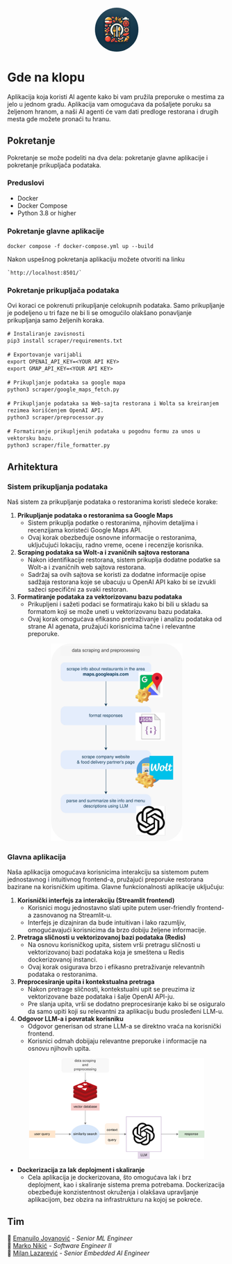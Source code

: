 <p align="center"><img src="doc/images/logo.webp" width="20%" style="border-radius: 50%;"/></p>

# Gde na klopu
Aplikacija koja koristi AI agente kako bi vam pružila preporuke o mestima za jelo u jednom gradu. Aplikacija vam omogućava da pošaljete poruku sa željenom hranom, a naši AI agenti će vam dati predloge restorana i drugih mesta gde možete pronaći tu hranu.

## Pokretanje
Pokretanje se može podeliti na dva dela: pokretanje glavne aplikacije i pokretanje prikupljača podataka.

### Preduslovi
- Docker
- Docker Compose
- Python 3.8 or higher

### Pokretanje glavne aplikacije
```
docker compose -f docker-compose.yml up --build
```
Nakon uspešnog pokretanja aplikaciju možete otvoriti na linku
```
`http://localhost:8501/`
```

### Pokretanje prikupljača podataka
Ovi koraci ce pokrenuti prikupljanje celokupnih podataka. Samo prikupljanje je podeljeno u tri faze ne bi li se omogućilo olakšano ponavljanje prikupljanja samo željenih koraka. 
```
# Instaliranje zavisnosti
pip3 install scraper/requirements.txt

# Exportovanje varijabli
export OPENAI_API_KEY=<YOUR API KEY>
export GMAP_API_KEY=<YOUR API KEY>

# Prikupljanje podataka sa google mapa
python3 scraper/google_maps_fetch.py

# Prikupljanje podataka sa Web-sajta restorana i Wolta sa kreiranjem rezimea korišćenjem OpenAI API.
python3 scraper/preprocessor.py

# Formatiranje prikupljenih podataka u pogodnu formu za unos u vektorsku bazu.
python3 scraper/file_formatter.py
```

## Arhitektura
### Sistem prikupljanja podataka
Naš sistem za prikupljanje podataka o restoranima koristi sledeće korake:

1. **Prikupljanje podataka o restoranima sa Google Maps**
    * Sistem prikuplja podatke o restoranima, njihovim detaljima i recenzijama koristeći Google Maps API.
    * Ovaj korak obezbeđuje osnovne informacije o restoranima, uključujući lokaciju, radno vreme, ocene i recenzije korisnika.
2. **Scraping podataka sa Wolt-a i zvaničnih sajtova restorana**
    * Nakon identifikacije restorana, sistem prikuplja dodatne podatke sa Wolt-a i zvaničnih web sajtova restorana.
    * Sadržaj sa ovih sajtova se koristi za dodatne informacije opise sadžaja restorana koje se ubacuju u OpenAI API kako bi se izvukli sažeci specifični za svaki restoran.
3. **Formatiranje podataka za vektorizovanu bazu podataka**
    * Prikupljeni i sažeti podaci se formatiraju kako bi bili u skladu sa formatom koji se može uneti u vektorizovanu bazu podataka.
    * Ovaj korak omogućava efikasno pretraživanje i analizu podataka od strane AI agenata, pružajući korisnicima tačne i relevantne preporuke.

<p align="center">
    <img src="doc/images/data-preparation.jpg" width="60%"/>
</p>

### Glavna aplikacija
Naša aplikacija omogućava korisnicima interakciju sa sistemom putem jednostavnog i intuitivnog frontend-a, pružajući preporuke restorana bazirane na korisničkim upitima. Glavne funkcionalnosti aplikacije uključuju:
1. **Korisnički interfejs za interakciju (Streamlit frontend)**
    * Korisnici mogu jednostavno slati upite putem user-friendly frontend-a zasnovanog na Streamlit-u.
    * Interfejs je dizajniran da bude intuitivan i lako razumljiv, omogućavajući korisnicima da brzo dobiju željene informacije.
2. **Pretraga sličnosti u vektorizovanoj bazi podataka (Redis)**
    * Na osnovu korisničkog upita, sistem vrši pretragu sličnosti u vektorizovanoj bazi podataka koja je smeštena u Redis dockerizovanoj instanci.
    * Ovaj korak osigurava brzo i efikasno pretraživanje relevantnih podataka o restoranima.
3. **Preprocesiranje upita i kontekstualna pretraga**
    * Nakon pretrage sličnosti, kontekstualni upit se preuzima iz vektorizovane baze podataka i šalje OpenAI API-ju.
    * Pre slanja upita, vrši se dodatno preprocesiranje kako bi se osiguralo da samo upiti koji su relevantni za aplikaciju budu prosleđeni LLM-u.
4. **Odgovor LLM-a i povratak korisniku**
    * Odgovor generisan od strane LLM-a se direktno vraća na korisnički frontend.
    * Korisnici odmah dobijaju relevantne preporuke i informacije na osnovu njihovih upita.

<p align="center">
    <img src="doc/images/system-architecture.jpg" width="80%"/>
</p>

* **Dockerizacija za lak deplojment i skaliranje**
    * Cela aplikacija je dockerizovana, što omogućava lak i brz deplojment, kao i skaliranje sistema prema potrebama. Dockerizacija obezbeđuje konzistentnost okruženja i olakšava upravljanje aplikacijom, bez obzira na infrastrukturu na kojoj se pokreće.

## Tim
👤 [Emanuilo Jovanović](https://www.linkedin.com/in/emanuilo-jovanovic-112b7713a/) - *Senior ML Engineer* </br>
👤 [Marko Nikić](https://www.linkedin.com/in/marko-nikic-471374229/) - *Software Engineer II* </br>
👤 [Milan Lazarević](https://www.linkedin.com/in/mrlaki5/) - *Senior Embedded AI Engineer* </br>

